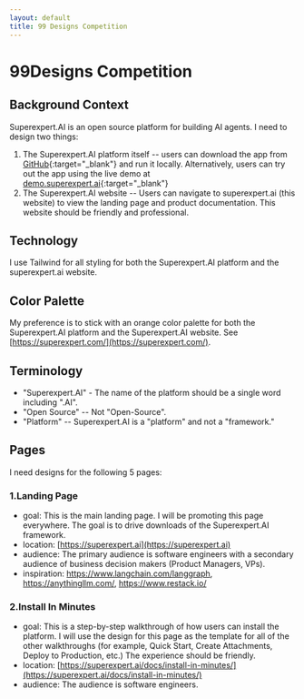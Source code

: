 ```yaml
---
layout: default
title: 99 Designs Competition
---
```



# 99Designs Competition


## Background Context

Superexpert.AI is an open source platform for building AI agents. I need to design two things:


1. The Superexpert.AI platform itself -- users can download the app from [GitHub](https://github.com/Superexpert/superexpert-ai){:target="_blank"} and run it locally. Alternatively, users can try out the app using the live demo at [demo.superexpert.ai](https://demo.superexpert.com){:target="_blank"}
2. The Superexpert.AI website -- Users can navigate to superexpert.ai (this website) to view the landing page and product documentation. This website should be friendly and professional.

## Technology

I use Tailwind for all styling for both the Superexpert.AI platform and the superexpert.ai website. 

## Color Palette

My preference is to stick with an orange color palette for both the Superexpert.AI platform and the Superexpert.AI website. See [https://superexpert.com/](https://superexpert.com/).

## Terminology

* "Superexpert.AI" - The name of the platform should be a single word including ".AI".
* "Open Source" -- Not "Open-Source".
* "Platform" -- Superexpert.AI is a "platform" and not a "framework."

## Pages

I need designs for the following 5 pages:

### 1.Landing Page

* goal: This is the main landing page. I will be promoting this page everywhere. The goal is to drive downloads of the Superexpert.AI framework.
* location: [https://superexpert.ai](https://superexpert.ai)
* audience: The primary audience is software engineers with a secondary audience of business decision makers (Product Managers, VPs).
* inspiration: https://www.langchain.com/langgraph,  https://anythingllm.com/, https://www.restack.io/

### 2.Install In Minutes

* goal: This is a step-by-step walkthrough of how users can install the platform. I will use the design for this page as the template for all of the other walkthroughs (for example, Quick Start, Create Attachments, Deploy to Production, etc.) The experience should be friendly.
* location: [https://superexpert.ai/docs/install-in-minutes/](https://superexpert.ai/docs/install-in-minutes/)
* audience: The audience is software engineers.